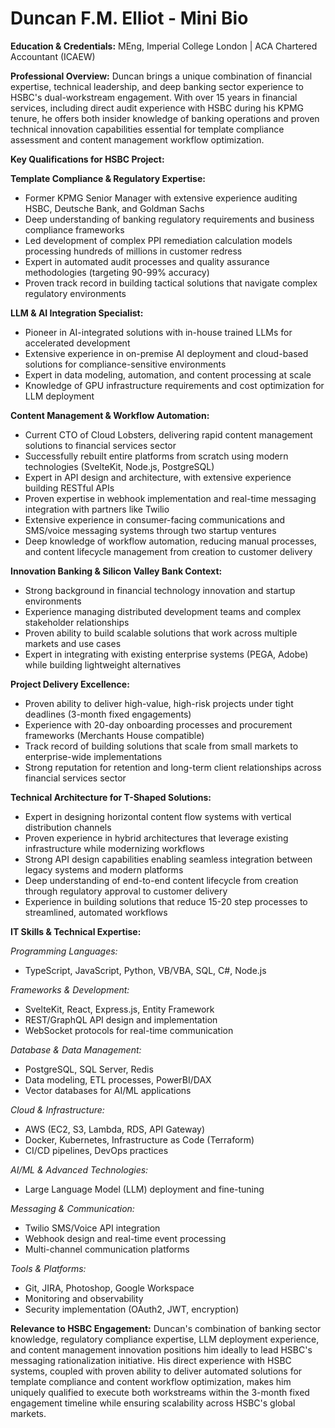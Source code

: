 # Duncan F.M. Elliot - Mini Bio

**Education & Credentials:**
MEng, Imperial College London | ACA Chartered Accountant (ICAEW)

**Professional Overview:**
Duncan brings a unique combination of financial expertise, technical leadership, and deep banking sector experience to HSBC's dual-workstream engagement. With over 15 years in financial services, including direct audit experience with HSBC during his KPMG tenure, he offers both insider knowledge of banking operations and proven technical innovation capabilities essential for template compliance assessment and content management workflow optimization.

**Key Qualifications for HSBC Project:**

**Template Compliance & Regulatory Expertise:**
- Former KPMG Senior Manager with extensive experience auditing HSBC, Deutsche Bank, and Goldman Sachs
- Deep understanding of banking regulatory requirements and business compliance frameworks
- Led development of complex PPI remediation calculation models processing hundreds of millions in customer redress
- Expert in automated audit processes and quality assurance methodologies (targeting 90-99% accuracy)
- Proven track record in building tactical solutions that navigate complex regulatory environments

**LLM & AI Integration Specialist:**
- Pioneer in AI-integrated solutions with in-house trained LLMs for accelerated development
- Extensive experience in on-premise AI deployment and cloud-based solutions for compliance-sensitive environments
- Expert in data modeling, automation, and content processing at scale
- Knowledge of GPU infrastructure requirements and cost optimization for LLM deployment

**Content Management & Workflow Automation:**
- Current CTO of Cloud Lobsters, delivering rapid content management solutions to financial services sector
- Successfully rebuilt entire platforms from scratch using modern technologies (SvelteKit, Node.js, PostgreSQL)
- Expert in API design and architecture, with extensive experience building RESTful APIs
- Proven expertise in webhook implementation and real-time messaging integration with partners like Twilio
- Extensive experience in consumer-facing communications and SMS/voice messaging systems through two startup ventures
- Deep knowledge of workflow automation, reducing manual processes, and content lifecycle management from creation to customer delivery

**Innovation Banking & Silicon Valley Bank Context:**
- Strong background in financial technology innovation and startup environments
- Experience managing distributed development teams and complex stakeholder relationships
- Proven ability to build scalable solutions that work across multiple markets and use cases
- Expert in integrating with existing enterprise systems (PEGA, Adobe) while building lightweight alternatives

**Project Delivery Excellence:**
- Proven ability to deliver high-value, high-risk projects under tight deadlines (3-month fixed engagements)
- Experience with 20-day onboarding processes and procurement frameworks (Merchants House compatible)
- Track record of building solutions that scale from small markets to enterprise-wide implementations
- Strong reputation for retention and long-term client relationships across financial services sector

**Technical Architecture for T-Shaped Solutions:**
- Expert in designing horizontal content flow systems with vertical distribution channels
- Proven experience in hybrid architectures that leverage existing infrastructure while modernizing workflows
- Strong API design capabilities enabling seamless integration between legacy systems and modern platforms
- Deep understanding of end-to-end content lifecycle from creation through regulatory approval to customer delivery
- Experience in building solutions that reduce 15-20 step processes to streamlined, automated workflows

**IT Skills & Technical Expertise:**

*Programming Languages:*
- TypeScript, JavaScript, Python, VB/VBA, SQL, C#, Node.js

*Frameworks & Development:*
- SvelteKit, React, Express.js, Entity Framework
- REST/GraphQL API design and implementation
- WebSocket protocols for real-time communication

*Database & Data Management:*
- PostgreSQL, SQL Server, Redis
- Data modeling, ETL processes, PowerBI/DAX
- Vector databases for AI/ML applications

*Cloud & Infrastructure:*
- AWS (EC2, S3, Lambda, RDS, API Gateway)
- Docker, Kubernetes, Infrastructure as Code (Terraform)
- CI/CD pipelines, DevOps practices

*AI/ML & Advanced Technologies:*
- Large Language Model (LLM) deployment and fine-tuning


*Messaging & Communication:*
- Twilio SMS/Voice API integration
- Webhook design and real-time event processing
- Multi-channel communication platforms

*Tools & Platforms:*
- Git, JIRA, Photoshop, Google Workspace
- Monitoring and observability
- Security implementation (OAuth2, JWT, encryption)

**Relevance to HSBC Engagement:**
Duncan's combination of banking sector knowledge, regulatory compliance expertise, LLM deployment experience, and content management innovation positions him ideally to lead HSBC's messaging rationalization initiative. His direct experience with HSBC systems, coupled with proven ability to deliver automated solutions for template compliance and content workflow optimization, makes him uniquely qualified to execute both workstreams within the 3-month fixed engagement timeline while ensuring scalability across HSBC's global markets.